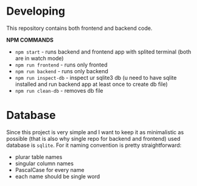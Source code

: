 # Developing

This repository contains both frontend and backend code.

**NPM COMMANDS**

-   `npm start` - runs backend and frontend app with splited terminal (both are in watch mode)
-   `npm run frontend` - runs only fronted
-   `npm run backend` - runs only backend
-   `npm run inspect-db` - inspect ur sqlite3 db (u need to have sqlite installed and run backend app at least once to create db file)
-   `npm run clean-db` - removes db file

# Database

Since this project is very simple and I want to keep it as minimalistic as possible (that is also why single repo for backend and frontend) used database is `sqlite`. For it naming convention is pretty straightforward:

-   plurar table names
-   singular column names
-   PascalCase for every name
-   each name should be single word
